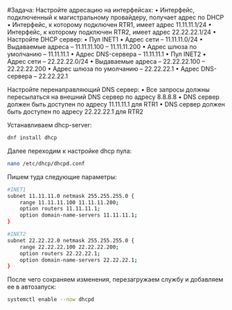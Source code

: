 #Задача: 
Настройте адресацию на интерфейсах:
•	Интерфейс, подключенный к магистральному провайдеру, получает адрес по DHCP
•	Интерфейс, к которому подключен RTR1, имеет адрес 11.11.11.1/24
•	Интерфейс, к которому подключен RTR2, имеет адрес 22.22.22.1/24
•	Настройте DHCP сервер:
•	Пул INET1
•	Адрес сети – 11.11.11.0/24
•	Выдаваемые адреса – 11.11.11.100 – 11.11.11.200
•	Адрес шлюза по умолчанию – 11.11.11.1
•	Адрес DNS-сервера – 11.11.11.1
•	Пул INET2
•	Адрес сети – 22.22.22.0/24
•	Выдаваемые адреса – 22.22.22.100 – 22.22.22.200
•	Адрес шлюза по умолчанию – 22.22.22.1
•	Адрес DNS-сервера – 22.22.22.1

Настройте перенаправляющий DNS сервер:
•	Все запросы должны пересылаться на внешний DNS сервер по адресу 8.8.8.8
•	DNS сервер должен быть доступен по адресу 11.11.11.1 для RTR1
•	DNS сервер должен быть доступен по адресу 22.22.22.1 для RTR2

Устанавливаем dhcp-server:

``` bash
dnf install dhcp
```

Далее переходим к настройке dhcp пула:

``` bash
nano /etc/dhcp/dhcpd.conf
```

Пишем туда следующие параметры:

``` bash
#INET1
subnet 11.11.11.0 netmask 255.255.255.0 {
    range 11.11.11.100 11.11.11.200;
    option routers 11.11.11.1;
    option domain-name-servers 11.11.11.1;
}

#INET2
subnet 22.22.22.0 netmask 255.255.255.0 {
    range 22.22.22.100 22.22.22.200;
    option routers 22.22.22.1;
    option domain-name-servers 22.22.22.1;
}
```

После чего сохраняем изменения, перезагружаем службу и добавляем ее в автозапуск:

``` bash
systemctl enable --now dhcpd
```